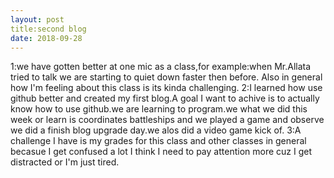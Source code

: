 ```yaml
---
layout: post
title:second blog
date: 2018-09-28
---
```


1:we have gotten better at one mic as a class,for example:when Mr.Allata tried to talk we are starting to quiet down faster then before. Also in general how I'm feeling about this class is its kinda challenging. 2:I learned how use github better and created my first blog.A goal I want to achive is to actually know how to use github.we are learning to program.we what we did this week or learn is coordinates battleships and we played a game and observe we did a finish blog upgrade day.we alos did a video game kick of. 3:A challenge I have is my grades for this class and other classes in general becasue I get confused a lot I think I need to pay attention more cuz I get distracted or I'm just tired.
